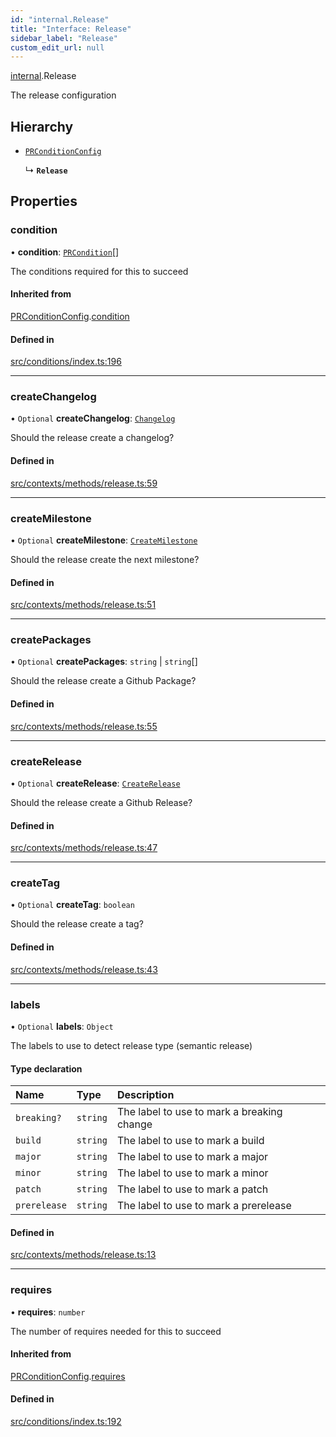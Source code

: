 ```yaml
---
id: "internal.Release"
title: "Interface: Release"
sidebar_label: "Release"
custom_edit_url: null
---
```


[internal](../modules/internal.md).Release

The release configuration

## Hierarchy

- [`PRConditionConfig`](PRConditionConfig.md)

  ↳ **`Release`**

## Properties

### condition

• **condition**: [`PRCondition`](../#prcondition)[]

The conditions required for this to succeed

#### Inherited from

[PRConditionConfig](PRConditionConfig.md).[condition](PRConditionConfig.md#condition)

#### Defined in

[src/conditions/index.ts:196](https://github.com/Resnovas/smartcloud/blob/b9e22a9/src/conditions/index.ts#L196)

___

### createChangelog

• `Optional` **createChangelog**: [`Changelog`](internal.Changelog.md)

Should the release create a changelog?

#### Defined in

[src/contexts/methods/release.ts:59](https://github.com/Resnovas/smartcloud/blob/b9e22a9/src/contexts/methods/release.ts#L59)

___

### createMilestone

• `Optional` **createMilestone**: [`CreateMilestone`](internal.CreateMilestone.md)

Should the release create the next milestone?

#### Defined in

[src/contexts/methods/release.ts:51](https://github.com/Resnovas/smartcloud/blob/b9e22a9/src/contexts/methods/release.ts#L51)

___

### createPackages

• `Optional` **createPackages**: `string` \| `string`[]

Should the release create a Github Package?

#### Defined in

[src/contexts/methods/release.ts:55](https://github.com/Resnovas/smartcloud/blob/b9e22a9/src/contexts/methods/release.ts#L55)

___

### createRelease

• `Optional` **createRelease**: [`CreateRelease`](internal.CreateRelease.md)

Should the release create a Github Release?

#### Defined in

[src/contexts/methods/release.ts:47](https://github.com/Resnovas/smartcloud/blob/b9e22a9/src/contexts/methods/release.ts#L47)

___

### createTag

• `Optional` **createTag**: `boolean`

Should the release create a tag?

#### Defined in

[src/contexts/methods/release.ts:43](https://github.com/Resnovas/smartcloud/blob/b9e22a9/src/contexts/methods/release.ts#L43)

___

### labels

• `Optional` **labels**: `Object`

The labels to use to detect release type (semantic release)

#### Type declaration

| Name | Type | Description |
| :------ | :------ | :------ |
| `breaking?` | `string` | The label to use to mark a breaking change |
| `build` | `string` | The label to use to mark a build |
| `major` | `string` | The label to use to mark a major |
| `minor` | `string` | The label to use to mark a minor |
| `patch` | `string` | The label to use to mark a patch |
| `prerelease` | `string` | The label to use to mark a prerelease |

#### Defined in

[src/contexts/methods/release.ts:13](https://github.com/Resnovas/smartcloud/blob/b9e22a9/src/contexts/methods/release.ts#L13)

___

### requires

• **requires**: `number`

The number of requires needed for this to succeed

#### Inherited from

[PRConditionConfig](PRConditionConfig.md).[requires](PRConditionConfig.md#requires)

#### Defined in

[src/conditions/index.ts:192](https://github.com/Resnovas/smartcloud/blob/b9e22a9/src/conditions/index.ts#L192)
